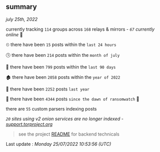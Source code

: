 
## summary
_july 25th, 2022_

currently tracking `114` groups across `168` relays & mirrors - _`67` currently online_ 📡

⏲ there have been `15` posts within the `last 24 hours`

🕓 there have been `214` posts within the `month of july`

📅 there have been `799` posts within the `last 90 days`

🏚 there have been `2058` posts within the `year of 2022`

🚀 there have been `2252` posts `last year`

🦕 there have been `4344` posts `since the dawn of ransomwatch` 🐣

there are `55` custom parsers indexing posts

_`20` sites using v2 onion services are no longer indexed - [support.torproject.org](https://support.torproject.org/onionservices/v2-deprecation/)_

> see the project [README](https://github.com/jmousqueton/ransomwatch#readme) for backend technicals



Last update : _Monday 25/07/2022 10:53:56 (UTC)_

